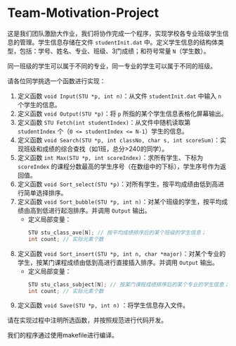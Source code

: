 # Team-Motivation-Project

这是我们团队激励大作业，我们将协作完成一个程序，实现学校各专业班级学生信息的管理。学生信息存储在文件 `studentInit.dat` 中。定义学生信息的结构体类型，包括：学号、姓名、专业、班级、3门成绩；和符号常量 `N`（学生数）。

同一班级的学生可以属于不同的专业，同一专业的学生可以属于不同的班级。

请各位同学挑选一个函数进行实现：

1. 定义函数 `void Input(STU *p, int n)`：从文件 `studentInit.dat` 中输入 `n` 个学生的信息。
2. 定义函数 `void Output(STU *p)`：将 `p` 所指的某个学生信息表格化屏幕输出。
3. 定义函数 `STU Fetch(int studentIndex)`：从文件中随机读取第 `studentIndex` 个（`0 <= studentIndex <= N-1`）学生的信息。
4. 定义函数 `void Search(STU *p, int classNo, char s, int scoreSum)`：实现班级和成绩的综合查找（如1班，总分>240的同学）。
5. 定义函数 `int Max(STU *p, int scoreIndex)`：求所有学生、下标为 `scoreIndex` 的课程分数最高的学生序号（在数组中的下标），学生序号作为返回值。
6. 定义函数 `void Sort_select(STU *p)`：对所有学生，按平均成绩由低到高进行简单选择排序。
7. 定义函数 `void Sort_bubble(STU *p, int n)`：对某个班级的学生，按平均成绩由高到低进行起泡排序。并调用 `Output` 输出。
   - 定义局部变量：
     ```c
     STU stu_class_ave[N]; // 按平均成绩排序后的某个班级的学生信息；
     int count; // 实际元素个数
     ```
8. 定义函数 `void Sort_insert(STU *p, int n, char *major)`：对某个专业的学生，按某门课程成绩由低到高进行直接插入排序。并调用 `Output` 输出。
   - 定义局部变量：
     ```c
     STU stu_class_subject[N]; // 按某门课程成绩排序后的某个专业的学生信息；
     int count; // 实际元素个数
     ```
9. 定义函数 `void Save(STU *p, int n)` ：将学生信息存入文件。

请在实现过程中注明所选函数，并按照规范进行代码开发。

我们的程序通过使用makefile进行编译。
